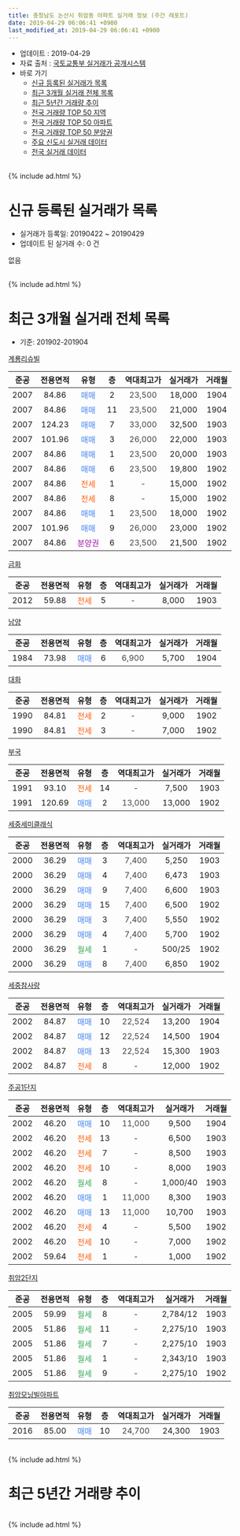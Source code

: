 ```yaml
---
title: 충청남도 논산시 취암동 아파트 실거래 정보 (주간 레포트)
date: 2019-04-29 06:06:41 +0900
last_modified_at: 2019-04-29 06:06:41 +0900
---
```


* 업데이트 : 2019-04-29
* 자료 출처 : [국토교통부 실거래가 공개시스템](http://rt.molit.go.kr)
* 바로 가기
    * [신규 등록된 실거래가 목록](#신규-등록된-실거래가-목록)
    * [최근 3개월 실거래 전체 목록](#최근-3개월-실거래-전체-목록)
    * [최근 5년간 거래량 추이](#최근-5년간-거래량-추이)
    * [전국 거래량 TOP 50 지역](https://inasie.github.io/apt-trade-info/최근-3개월-전국에서-가장-거래가-많이-발생한-지역)
    * [전국 거래량 TOP 50 아파트](https://inasie.github.io/apt-trade-info/최근-3개월-전국에서-가장-거래가-많이-발생한-아파트)
    * [전국 거래량 TOP 50 분양권](https://inasie.github.io/apt-trade-info/최근-3개월-전국에서-가장-거래가-많이-발생한-분양권)
    * [주요 신도시 실거래 데이터](https://inasie.github.io/apt-trade-info/주요-신도시)
    * [전국 실거래 데이터](https://inasie.github.io/apt-trade-info/전국)
<br>
{% include ad.html %}
<br>

# 신규 등록된 실거래가 목록
* 실거래가 등록일: 20190422 ~ 20190429
* 업데이트 된 실거래 수: 0 건

없음

<br>
{% include ad.html %}
<br>

# 최근 3개월 실거래 전체 목록
* 기준: 201902-201904


[계룡리슈빌](https://search.naver.com/search.naver?query=%EC%B6%A9%EC%B2%AD%EB%82%A8%EB%8F%84+%EB%85%BC%EC%82%B0%EC%8B%9C+%EC%B7%A8%EC%95%94%EB%8F%99+%EA%B3%84%EB%A3%A1%EB%A6%AC%EC%8A%88%EB%B9%8C)

|준공|전용면적|유형|층|역대최고가|실거래가|거래월|
|:---:|:---:|:---:|:---:|:---:|:---:|:---:|
|2007|84.86|<span style="color:#4285f3">매매</span>|2|<span style="color:#444444">23,500</span>|18,000|1904|
|2007|84.86|<span style="color:#4285f3">매매</span>|11|<span style="color:#444444">23,500</span>|21,000|1904|
|2007|124.23|<span style="color:#4285f3">매매</span>|7|<span style="color:#444444">33,000</span>|32,500|1903|
|2007|101.96|<span style="color:#4285f3">매매</span>|3|<span style="color:#444444">26,000</span>|22,000|1903|
|2007|84.86|<span style="color:#4285f3">매매</span>|1|<span style="color:#444444">23,500</span>|20,000|1903|
|2007|84.86|<span style="color:#4285f3">매매</span>|6|<span style="color:#444444">23,500</span>|19,800|1902|
|2007|84.86|<span style="color:#ff5a00">전세</span>|1|<span style="color:#444444">-</span>|15,000|1902|
|2007|84.86|<span style="color:#ff5a00">전세</span>|8|<span style="color:#444444">-</span>|15,000|1902|
|2007|84.86|<span style="color:#4285f3">매매</span>|1|<span style="color:#444444">23,500</span>|18,000|1902|
|2007|101.96|<span style="color:#4285f3">매매</span>|9|<span style="color:#444444">26,000</span>|23,000|1902|
|2007|84.86|<span style="color:#9C11A5">분양권</span>|6|<span style="color:#444444">23,500</span>|21,500|1902|

[금화](https://search.naver.com/search.naver?query=%EC%B6%A9%EC%B2%AD%EB%82%A8%EB%8F%84+%EB%85%BC%EC%82%B0%EC%8B%9C+%EC%B7%A8%EC%95%94%EB%8F%99+%EA%B8%88%ED%99%94)

|준공|전용면적|유형|층|역대최고가|실거래가|거래월|
|:---:|:---:|:---:|:---:|:---:|:---:|:---:|
|2012|59.88|<span style="color:#ff5a00">전세</span>|5|<span style="color:#444444">-</span>|8,000|1903|

[남양](https://search.naver.com/search.naver?query=%EC%B6%A9%EC%B2%AD%EB%82%A8%EB%8F%84+%EB%85%BC%EC%82%B0%EC%8B%9C+%EC%B7%A8%EC%95%94%EB%8F%99+%EB%82%A8%EC%96%91)

|준공|전용면적|유형|층|역대최고가|실거래가|거래월|
|:---:|:---:|:---:|:---:|:---:|:---:|:---:|
|1984|73.98|<span style="color:#4285f3">매매</span>|6|<span style="color:#444444">6,900</span>|5,700|1904|

[대화](https://search.naver.com/search.naver?query=%EC%B6%A9%EC%B2%AD%EB%82%A8%EB%8F%84+%EB%85%BC%EC%82%B0%EC%8B%9C+%EC%B7%A8%EC%95%94%EB%8F%99+%EB%8C%80%ED%99%94)

|준공|전용면적|유형|층|역대최고가|실거래가|거래월|
|:---:|:---:|:---:|:---:|:---:|:---:|:---:|
|1990|84.81|<span style="color:#ff5a00">전세</span>|2|<span style="color:#444444">-</span>|9,000|1902|
|1990|84.81|<span style="color:#ff5a00">전세</span>|3|<span style="color:#444444">-</span>|7,000|1902|

[부국](https://search.naver.com/search.naver?query=%EC%B6%A9%EC%B2%AD%EB%82%A8%EB%8F%84+%EB%85%BC%EC%82%B0%EC%8B%9C+%EC%B7%A8%EC%95%94%EB%8F%99+%EB%B6%80%EA%B5%AD)

|준공|전용면적|유형|층|역대최고가|실거래가|거래월|
|:---:|:---:|:---:|:---:|:---:|:---:|:---:|
|1991|93.10|<span style="color:#ff5a00">전세</span>|14|<span style="color:#444444">-</span>|7,500|1903|
|1991|120.69|<span style="color:#4285f3">매매</span>|2|<span style="color:#444444">13,000</span>|13,000|1902|

[세중세미클래식](https://search.naver.com/search.naver?query=%EC%B6%A9%EC%B2%AD%EB%82%A8%EB%8F%84+%EB%85%BC%EC%82%B0%EC%8B%9C+%EC%B7%A8%EC%95%94%EB%8F%99+%EC%84%B8%EC%A4%91%EC%84%B8%EB%AF%B8%ED%81%B4%EB%9E%98%EC%8B%9D)

|준공|전용면적|유형|층|역대최고가|실거래가|거래월|
|:---:|:---:|:---:|:---:|:---:|:---:|:---:|
|2000|36.29|<span style="color:#4285f3">매매</span>|3|<span style="color:#444444">7,400</span>|5,250|1903|
|2000|36.29|<span style="color:#4285f3">매매</span>|4|<span style="color:#444444">7,400</span>|6,473|1903|
|2000|36.29|<span style="color:#4285f3">매매</span>|9|<span style="color:#444444">7,400</span>|6,600|1903|
|2000|36.29|<span style="color:#4285f3">매매</span>|15|<span style="color:#444444">7,400</span>|6,500|1902|
|2000|36.29|<span style="color:#4285f3">매매</span>|3|<span style="color:#444444">7,400</span>|5,550|1902|
|2000|36.29|<span style="color:#4285f3">매매</span>|4|<span style="color:#444444">7,400</span>|5,700|1902|
|2000|36.29|<span style="color:#34a853">월세</span>|1|<span style="color:#444444">-</span>|500/25|1902|
|2000|36.29|<span style="color:#4285f3">매매</span>|8|<span style="color:#444444">7,400</span>|6,850|1902|

[세중참사랑](https://search.naver.com/search.naver?query=%EC%B6%A9%EC%B2%AD%EB%82%A8%EB%8F%84+%EB%85%BC%EC%82%B0%EC%8B%9C+%EC%B7%A8%EC%95%94%EB%8F%99+%EC%84%B8%EC%A4%91%EC%B0%B8%EC%82%AC%EB%9E%91)

|준공|전용면적|유형|층|역대최고가|실거래가|거래월|
|:---:|:---:|:---:|:---:|:---:|:---:|:---:|
|2002|84.87|<span style="color:#4285f3">매매</span>|10|<span style="color:#444444">22,524</span>|13,200|1904|
|2002|84.87|<span style="color:#4285f3">매매</span>|12|<span style="color:#444444">22,524</span>|14,500|1904|
|2002|84.87|<span style="color:#4285f3">매매</span>|13|<span style="color:#444444">22,524</span>|15,300|1903|
|2002|84.87|<span style="color:#ff5a00">전세</span>|8|<span style="color:#444444">-</span>|12,000|1902|

[주공1단지](https://search.naver.com/search.naver?query=%EC%B6%A9%EC%B2%AD%EB%82%A8%EB%8F%84+%EB%85%BC%EC%82%B0%EC%8B%9C+%EC%B7%A8%EC%95%94%EB%8F%99+%EC%A3%BC%EA%B3%B51%EB%8B%A8%EC%A7%80)

|준공|전용면적|유형|층|역대최고가|실거래가|거래월|
|:---:|:---:|:---:|:---:|:---:|:---:|:---:|
|2002|46.20|<span style="color:#4285f3">매매</span>|10|<span style="color:#444444">11,000</span>|9,500|1904|
|2002|46.20|<span style="color:#ff5a00">전세</span>|13|<span style="color:#444444">-</span>|6,500|1903|
|2002|46.20|<span style="color:#ff5a00">전세</span>|7|<span style="color:#444444">-</span>|8,500|1903|
|2002|46.20|<span style="color:#ff5a00">전세</span>|10|<span style="color:#444444">-</span>|8,000|1903|
|2002|46.20|<span style="color:#34a853">월세</span>|8|<span style="color:#444444">-</span>|1,000/40|1903|
|2002|46.20|<span style="color:#4285f3">매매</span>|1|<span style="color:#444444">11,000</span>|8,300|1903|
|2002|46.20|<span style="color:#4285f3">매매</span>|13|<span style="color:#444444">11,000</span>|10,700|1903|
|2002|46.20|<span style="color:#ff5a00">전세</span>|4|<span style="color:#444444">-</span>|5,500|1902|
|2002|46.20|<span style="color:#ff5a00">전세</span>|10|<span style="color:#444444">-</span>|7,000|1902|
|2002|59.64|<span style="color:#ff5a00">전세</span>|1|<span style="color:#444444">-</span>|1,000|1902|

[취암2단지](https://search.naver.com/search.naver?query=%EC%B6%A9%EC%B2%AD%EB%82%A8%EB%8F%84+%EB%85%BC%EC%82%B0%EC%8B%9C+%EC%B7%A8%EC%95%94%EB%8F%99+%EC%B7%A8%EC%95%942%EB%8B%A8%EC%A7%80)

|준공|전용면적|유형|층|역대최고가|실거래가|거래월|
|:---:|:---:|:---:|:---:|:---:|:---:|:---:|
|2005|59.99|<span style="color:#34a853">월세</span>|8|<span style="color:#444444">-</span>|2,784/12|1903|
|2005|51.86|<span style="color:#34a853">월세</span>|11|<span style="color:#444444">-</span>|2,275/10|1903|
|2005|51.86|<span style="color:#34a853">월세</span>|7|<span style="color:#444444">-</span>|2,275/10|1903|
|2005|51.86|<span style="color:#34a853">월세</span>|1|<span style="color:#444444">-</span>|2,343/10|1903|
|2005|51.86|<span style="color:#34a853">월세</span>|9|<span style="color:#444444">-</span>|2,275/10|1902|


<script async src="//pagead2.googlesyndication.com/pagead/js/adsbygoogle.js"></script>
<!-- 기본 -->
<ins class="adsbygoogle"
     style="display:block"
     data-ad-client="ca-pub-2446590836940007"
     data-ad-slot="1659523306"
     data-ad-format="auto"
     data-full-width-responsive="true"></ins>
<script>
(adsbygoogle = window.adsbygoogle || []).push({});
</script>


[취암모닝빌아파트](https://search.naver.com/search.naver?query=%EC%B6%A9%EC%B2%AD%EB%82%A8%EB%8F%84+%EB%85%BC%EC%82%B0%EC%8B%9C+%EC%B7%A8%EC%95%94%EB%8F%99+%EC%B7%A8%EC%95%94%EB%AA%A8%EB%8B%9D%EB%B9%8C%EC%95%84%ED%8C%8C%ED%8A%B8)

|준공|전용면적|유형|층|역대최고가|실거래가|거래월|
|:---:|:---:|:---:|:---:|:---:|:---:|:---:|
|2016|85.00|<span style="color:#4285f3">매매</span>|10|<span style="color:#444444">24,700</span>|24,300|1903|


<br>
{% include ad.html %}
<br>

# 최근 5년간 거래량 추이


<div style="width:100%;">
    <canvas id="deal_progress" height="200"></canvas>
</div>

<script>
new Chart(document.getElementById("deal_progress"), {
    type: 'line',
    data: {
        labels: ['201404','201405','201406','201407','201408','201409','201410','201411','201412','201501','201502','201503','201504','201505','201506','201507','201508','201509','201510','201511','201512','201601','201602','201603','201604','201605','201606','201607','201608','201609','201610','201611','201612','201701','201702','201703','201704','201705','201706','201707','201708','201709','201710','201711','201712','201801','201802','201803','201804','201805','201806','201807','201808','201809','201810','201811','201812','201901','201902','201903','201904'],
        datasets: [{
            label: '매매',
            pointRadius: 1,
            data: [10, 4, 9, 5, 4, 6, 7, 5, 10, 12, 10, 13, 11, 6, 4, 11, 8, 4, 7, 10, 7, 7, 8, 13, 11, 13, 11, 10, 4, 15, 17, 13, 12, 14, 9, 6, 8, 9, 7, 12, 5, 9, 4, 8, 8, 12, 5, 6, 6, 8, 7, 9, 3, 8, 8, 11, 7, 10, 9, 10, 6],
            borderColor: "rgba(255, 201, 14, 1)",
            backgroundColor: "rgba(255, 201, 14, 0.5)",
            fill: false,
            lineTension: 0
        },{
            label: '전월세',
            pointRadius: 1,
            data: [3, 4, 3, 1, 6, 5, 1, 8, 3, 5, 19, 12, 9, 5, 7, 3, 9, 18, 5, 5, 12, 13, 10, 5, 4, 9, 10, 12, 11, 3, 7, 5, 8, 4, 2, 11, 4, 5, 3, 3, 4, 5, 6, 5, 9, 7, 5, 7, 5, 11, 5, 4, 6, 4, 3, 6, 9, 4, 10, 10, 0],
            borderColor: "rgba(0, 141, 185, 1)",
            backgroundColor: "rgba(0, 141, 185, 0.5)",
            fill: false,
            lineTension: 0
        }
        ]
    },
    options: {
        responsive: true,
        title: {
            display: false
        },
        tooltips: {
            mode: 'index',
            intersect: false
        },
        hover: {
            mode: 'nearest',
            intersect: true
        },
        scales: {
            xAxes: [{
                display: true,
                scaleLabel: {
                    display: true,
                    labelString: '년/월'
                }
            }],
            yAxes: [{
                display: true,
                ticks: {
                    suggestedMin: 0,
                },
                scaleLabel: {
                    display: true,
                    labelString: '실거래 수'
                }
            }]
        }
    }
});

</script>


<br>
{% include ad.html %}
<br>

